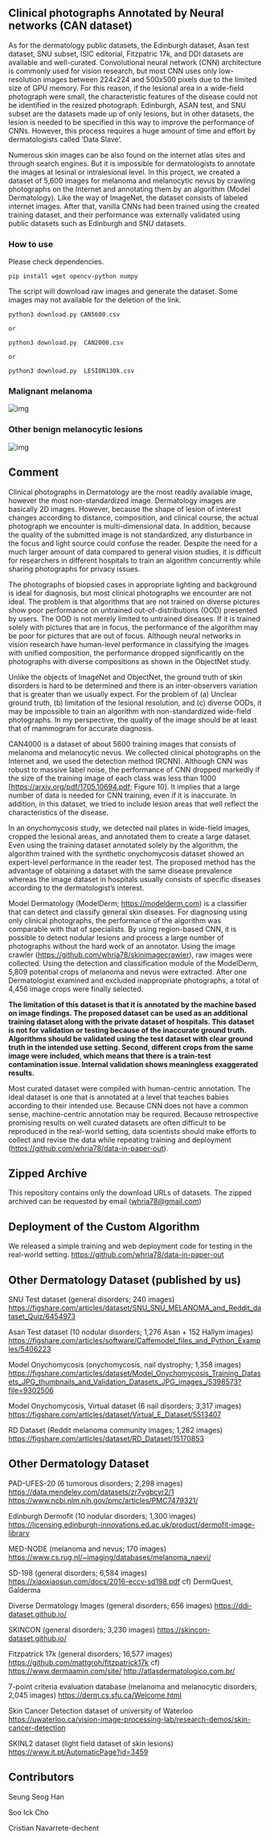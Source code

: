 ## Clinical photographs Annotated by Neural networks (CAN dataset) ##

As for the dermatology public datasets, the Edinburgh dataset, Asan test dataset, SNU subset, ISIC editorial, Fitzpatric 17k, and DDI datasets are available and well-curated. Convolutional neural network (CNN) architecture is commonly used for vision research, but most CNN uses only low-resolution images between 224x224 and 500x500 pixels due to the limited size of GPU memory. For this reason, if the lesional area in a wide-field photograph were small, the characteristic features of the disease could not be identified in the resized photograph. Edinburgh, ASAN test, and SNU subset are the datasets made up of only lesions, but in other datasets, the lesion is needed to be specified in this way to improve the performance of CNNs. However, this process requires a huge amount of time and effort by dermatologists called ‘Data Slave’.

Numerous skin images can be also found on the internet atlas sites and through search engines. But it is impossible for dermatologists to annotate the images at lesinal or intralesional level. In this project, we created a dataset of 5,600 images for melanoma and melanocytic nevus by crawling photographs on the Internet and annotating them by an algorithm (Model Dermatology). Like the way of ImageNet, the dataset consists of labeled internet images. After that, vanilla CNNs had been trained using the created training dataset, and their performance was externally validated using public datasets such as Edinburgh and SNU datasets. 

### How to use ###

Please check dependencies.
<pre><code>pip install wget opencv-python numpy
</code></pre>

The script will download raw images and generate the dataset. Some images may not available for the deletion of the link.
<pre><code>python3 download.py CAN5600.csv

or

python3 download.py  CAN2000.csv

or

python3 download.py  LESION130k.csv
</code></pre>

### Malignant melanoma ###

![img](https://github.com/whria78/can/blob/main/thumbnails/malignantmelanoma.jpg?raw=true)

### Other benign melanocytic lesions ###

![img](https://github.com/whria78/can/blob/main/thumbnails/melanocyticnevus.jpg?raw=true)


## Comment ##

Clinical photographs in Dermatology are the most readily available image, however the most non-standardized image. Dermatology images are basically 2D images. However, because the shape of lesion of interest changes according to distance, composition, and clinical course, the actual photograph we encounter is multi-dimensional data. In addition, because the quality of the submitted image is not standardized, any disturbance in the focus and light source could confuse the reader. Despite the need for a much larger amount of data compared to general vision studies, it is difficult for researchers in different hospitals to train an algorithm concurrently while sharing photographs for privacy issues.

The photographs of biopsied cases in appropriate lighting and background is ideal for diagnosis, but most clinical photographs we encounter are not ideal. The problem is that algorithms that are not trained on diverse pictures show poor performance on untrained out-of-distributions (OOD) presented by users. The OOD is not merely limited to untrained diseases. If it is trained solely with pictures that are in focus, the performance of the algorithm may be poor for pictures that are out of focus. Although neural networks in vision research have human-level performance in classifying the images with unified composition, the performance dropped significantly on the photographs with diverse compositions as shown in the ObjectNet study. 

Unlike the objects of ImageNet and ObjectNet, the ground truth of skin disorders is hard to be determined and there is an inter-observers variation that is greater than we usually expect. For the problem of (a) Unclear ground truth, (b) limitation of the lesional resolution, and (c) diverse OODs, it may be impossible to train an algorithm with non-standardized wide-field photographs. In my perspective, the quality of the image should be at least that of mammogram for accurate diagnosis. 

CAN4000 is a dataset of about 5600 training images that consists of melanoma and melanocytic nevus. We collected clinical photographs on the Internet and, we used the detection method (RCNN). Although CNN was robust to massive label noise, the performance of CNN dropped markedly if the size of the training image of each class was less than 1000 [https://arxiv.org/pdf/1705.10694.pdf; Figure 10]. It implies that a large number of data is needed for CNN training, even if it is inaccurate. In addition, in this dataset, we tried to include lesion areas that well reflect the characteristics of the disease. 

In an onychomycosis study, we detected nail plates in wide-field images, cropped the lesional areas, and annotated them to create a large dataset. Even using the training dataset annotated solely by the algorithm, the algorithm trained with the synthetic onychomycosis dataset showed an expert-level performance in the reader test. The proposed method has the advantage of obtaining a dataset with the same disease prevalence whereas the image dataset in hospitals usually consists of specific diseases according to the dermatologist’s interest.

Model Dermatology (ModelDerm; https://modelderm.com) is a classifier that can detect and classify general skin diseases. For diagnosing using only clinical photographs, the performance of the algorithm was comparable with that of specialists. By using region-based CNN, it is possible to detect nodular lesions and process a large number of photographs without the hard work of an annotator. Using the image crawler (https://github.com/whria78/skinimagecrawler), raw images were collected. Using the detection and classification module of the ModelDerm, 5,809 potential crops of melanoma and nevus were extracted. After one Dermatologist examined and excluded inappropriate photographs, a total of 4,456 image crops were finally selected. 

**The limitation of this dataset is that it is annotated by the machine based on image findings. The proposed dataset can be used as an additional training dataset along with the private dataset of hospitals. This dataset is not for validation or testing because of the inaccurate ground truth. Algorithms should be validated using the test dataset with clear ground truth in the intended use setting. Second, different crops from the same image were included, which means that there is a train-test contamination issue. Internal validation shows meaningless exaggerated results.** 


Most curated dataset were compiled with human-centric annotation. The ideal dataset is one that is annotated at a level that teaches babies according to their intended use. Because CNN does not have a common sense, machine-centric annotation may be required. Because retrospective promising results on well curated datasets are often difficult to be reproduced in the real-world setting, data scientists should make efforts to collect and revise the data while repeating training and deployment (https://github.com/whria78/data-in-paper-out).


## Zipped Archive ##

This repository contains only the download URLs of datasets. The zipped archived can be requested by email (whria78@gmail.com)


## Deployment of the Custom Algorithm ##

We released a simple training and web deployment code for testing in the real-world setting.
https://github.com/whria78/data-in-paper-out


## Other Dermatology Dataset (published by us) ##

SNU Test dataset (general disorders; 240 images)
https://figshare.com/articles/dataset/SNU_SNU_MELANOMA_and_Reddit_dataset_Quiz/6454973

Asan Test dataset (10 nodular disorders; 1,276 Asan + 152 Hallym images)
https://figshare.com/articles/software/Caffemodel_files_and_Python_Examples/5406223

Model Onychomycosis (onychomycosis, nail dystrophy; 1,358 images)
https://figshare.com/articles/dataset/Model_Onychomycosis_Training_Datasets_JPG_thumbnails_and_Validation_Datasets_JPG_images_/5398573?file=9302506

Model Onychomycosis, Virtual dataset (6 nail disorders; 3,317 images)
https://figshare.com/articles/dataset/Virtual_E_Dataset/5513407

RD Dataset (Reddit melanoma community images; 1,282 images)
https://figshare.com/articles/dataset/RD_Dataset/15170853


## Other Dermatology Dataset ##

PAD-UFES-20 (6 tumorous disorders; 2,298  images)
https://data.mendeley.com/datasets/zr7vgbcyr2/1
https://www.ncbi.nlm.nih.gov/pmc/articles/PMC7479321/

Edinburgh Dermofit (10 nodular disorders; 1,300 images)
https://licensing.edinburgh-innovations.ed.ac.uk/product/dermofit-image-library

MED-NODE (melanoma and nevus; 170 images)
https://www.cs.rug.nl/~imaging/databases/melanoma_naevi/

SD-198 (general disorders; 6,584 images)
https://xiaoxiaosun.com/docs/2016-eccv-sd198.pdf
cf) DermQuest, Galderma

Diverse Dermatology Images (general disorders; 656 images)
https://ddi-dataset.github.io/

SKINCON (general disorders; 3,230 images)
https://skincon-dataset.github.io/

Fitzpatrick 17k (general disorders; 16,577 images)
https://github.com/mattgroh/fitzpatrick17k
cf) https://www.dermaamin.com/site/  http://atlasdermatologico.com.br/

7-point criteria evaluation database (melanoma and melanocytic disorders; 2,045 images)
https://derm.cs.sfu.ca/Welcome.html

Skin Cancer Detection dataset of university of Waterloo
https://uwaterloo.ca/vision-image-processing-lab/research-demos/skin-cancer-detection

SKINL2 dataset (light field dataset of skin lesions)
https://www.it.pt/AutomaticPage?id=3459


## Contributors ##
Seung Seog Han

Soo Ick Cho

Cristian Navarrete-dechent

